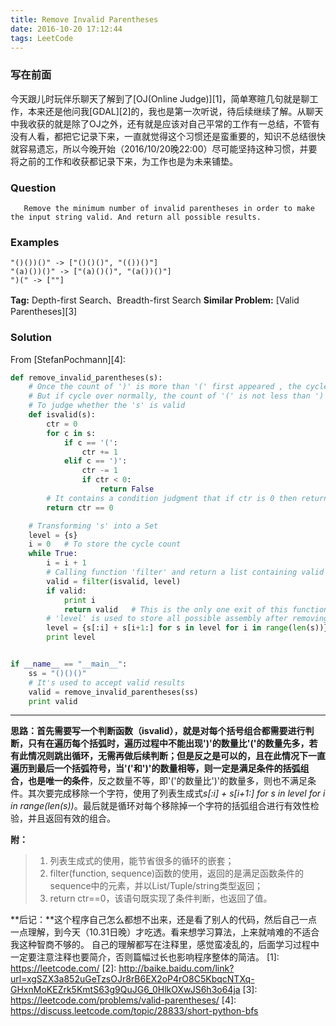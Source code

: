 ```yaml
---
title: Remove Invalid Parentheses
date: 2016-10-20 17:12:44
tags: LeetCode
---
```


### **写在前面**
今天跟儿时玩伴乐聊天了解到了[OJ(Online Judge)][1]，简单寒暄几句就是聊工作，本来还是他问我[GDAL][2]的，我也是第一次听说，待后续继续了解。从聊天中我收获的就是除了OJ之外，还有就是应该对自己平常的工作有一总结，不管有没有人看，都把它记录下来，一直就觉得这个习惯还是蛮重要的，知识不总结很快就容易遗忘，所以今晚开始（2016/10/20晚22:00）尽可能坚持这种习惯，并要将之前的工作和收获都记录下来，为工作也是为未来铺垫。

### **Question** 
       Remove the minimum number of invalid parentheses in order to make the input string valid. And return all possible results.

### **Examples**
    "()())()" -> ["()()()", "(())()"]
    "(a)())()" -> ["(a)()()", "(a())()"]
    ")(" -> [""]
**Tag:**     Depth-first Search、Breadth-first Search
**Similar Problem:** [Valid Parentheses][3]

### **Solution**
From [StefanPochmann][4]:
```python
def remove_invalid_parentheses(s):
    # Once the count of ')' is more than '(' first appeared , the cycle will be exit instantly.
    # But if cycle over normally, the count of '(' is not less than ')'
    # To judge whether the 's' is valid
    def isvalid(s):
        ctr = 0
        for c in s:
            if c == '(':
                ctr += 1
            elif c == ')':
                ctr -= 1
                if ctr < 0:
                    return False
        # It contains a condition judgment that if ctr is 0 then returns True, or returns False.
        return ctr == 0

    # Transforming 's' into a Set
    level = {s}
    i = 0   # To store the cycle count
    while True:
        i = i + 1
        # Calling function 'filter' and return a list containing valid results
        valid = filter(isvalid, level)
        if valid:
            print i
            return valid   # This is the only one exit of this function and return a valid result(List)
        # 'level' is used to store all possible assembly after removing one invalid parentheses.
        level = {s[:i] + s[i+1:] for s in level for i in range(len(s))}
        print level


if __name__ == "__main__":
    ss = "()()()"
    # It's used to accept valid results
    valid = remove_invalid_parentheses(ss)
    print valid

```
---

**思路：**首先需要写一个判断函数（isvalid），就是对每个括号组合都需要进行判断，只有在遍历每个括弧时，遍历过程中不能出现')'的数量比'('的数量先多，若有此情况则跳出循环，无需再做后续判断；但是反之是可以的，且在此情况下一直遍历到最后一个括弧符号，当'('和')'的数量相等，则一定是满足条件的括弧组合，也是**唯一的条件**，反之数量不等，即'('的数量比')'的数量多，则也不满足条件。其次要完成移除一个字符，使用了列表生成式*s[:i] + s[i+1:] for s in level for i in range(len(s))*。最后就是循环对每个移除掉一个字符的括弧组合进行有效性检验，并且返回有效的组合。

**附：**
>1. 列表生成式的使用，能节省很多的循环的嵌套；
>2. filter(function, sequence)函数的使用，返回的是满足函数条件的sequence中的元素，并以List/Tuple/string类型返回；
>3. return ctr==0，该语句既实现了条件判断，也返回了值。

**后记：**这个程序自己怎么都想不出来，还是看了别人的代码，然后自己一点一点理解，到今天（10.31日晚）才吃透。看来想学习算法，上来就啃难的不适合我这种智商不够的。
自己的理解都写在注释里，感觉蛮凌乱的，后面学习过程中一定要注意注释也要简介，否则篇幅过长也影响程序整体的简洁。
  [1]: https://leetcode.com/
  [2]: http://baike.baidu.com/link?url=xgSZX3a852uGeTzsOJr8rB6EX2oP4rO8C5KbqcNTXq-GHxnMoKEZrk5KmtS63g9QuJG6_0HlkOXwJS6h3o64ja
  [3]: https://leetcode.com/problems/valid-parentheses/
  [4]: https://discuss.leetcode.com/topic/28833/short-python-bfs